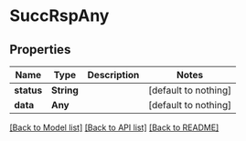 # SuccRspAny


## Properties
Name | Type | Description | Notes
------------ | ------------- | ------------- | -------------
**status** | **String** |  | [default to nothing]
**data** | **Any** |  | [default to nothing]


[[Back to Model list]](../README.md#models) [[Back to API list]](../README.md#api-endpoints) [[Back to README]](../README.md)


